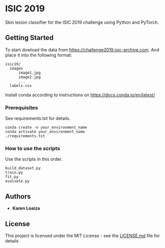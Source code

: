 # ISIC 2019

Skin lesion classifier for the ISIC 2019 challenge using Python and PyTorch.

## Getting Started

To start dowload the data from https://challenge2019.isic-archive.com. And place it into the following format:
```
isic19/
  images
      image1.jpg
      image2.jpg
      ...
  labels.csv
```
Install conda according to instructions on https://docs.conda.io/en/latest/

### Prerequisites

See requirements.txt for details.

```
conda create -n your_environment_name
conda activate your_environment_name
./requirements.txt
```

### How to use the scripts

Use the scripts in this order.

```
build_dataset.py
train.py
fit.py
evaluate.py
```

## Authors

* **Karen Loaiza**

## License

This project is licensed under the MIT License - see the [LICENSE.md](LICENSE.md) file for details
